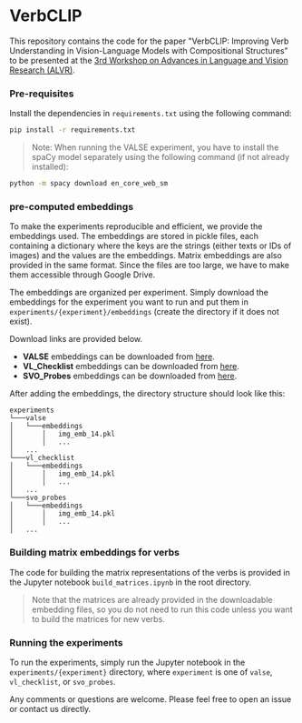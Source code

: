 # VerbCLIP
This repository contains the code for the paper "VerbCLIP: Improving Verb Understanding in Vision-Language Models
with Compositional Structures" to be presented at the [3rd Workshop on Advances in Language and Vision Research (ALVR)](https://alvr-workshop.github.io).  

### Pre-requisites
Install the dependencies in `requirements.txt` using the following command:
```bash
pip install -r requirements.txt
```
> Note: When running the VALSE experiment, you have to install the spaCy model separately using the following command (if not already installed):
```bash
python -m spacy download en_core_web_sm
```

### pre-computed embeddings
To make the experiments reproducible and efficient, we provide the embeddings used. 
The embeddings are stored in pickle files, each containing a dictionary where the keys are the strings (either texts or IDs of images) and the values are the embeddings.
Matrix embeddings are also provided in the same format.
Since the files are too large, we have to make them accessible through Google Drive.

The embeddings are organized per experiment. Simply download the embeddings for the experiment you want to run and put them in `experiments/{experiment}/embeddings` (create the directory if it does not exist).

Download links are provided below.
 - __VALSE__ embeddings can be downloaded from [here](https://drive.google.com/file/d/10iSkdGmowjhe7hF6zdTV-uOZ9lwQA8hK/view?usp=drive_link).
 - __VL_Checklist__ embeddings can be downloaded from [here](https://drive.google.com/file/d/1XE71kfnkk9bDGC0RPWJlzd2q2-AGEQMu/view?usp=drive_link).
 - __SVO_Probes__ embeddings can be downloaded from [here](https://drive.google.com/file/d/1To9M95xom1dHAHgtF5X9LiLhalJX9YCj/view?usp=drive_link).

After adding the embeddings, the directory structure should look like this: 
```
experiments
└───valse
│   └───embeddings
│       │   img_emb_14.pkl
│       │   ...
│   ...
└───vl_checklist
│   └───embeddings
│       │   img_emb_14.pkl
│       │   ...
│   ...
└───svo_probes
│   └───embeddings
│       │   img_emb_14.pkl
│       │   ...
│   ...
```

### Building matrix embeddings for verbs
The code for building the matrix representations of the verbs is provided in the Jupyter notebook `build_matrices.ipynb` in the root directory.
> Note that the matrices are already provided in the downloadable embedding files, so you do not need to run this code unless you want to build the matrices for new verbs.

### Running the experiments
To run the experiments, simply run the Jupyter notebook in the `experiments/{experiment}` directory, where `experiment` is one of `valse`, `vl_checklist`, or `svo_probes`.

Any comments or questions are welcome. Please feel free to open an issue or contact us directly.
